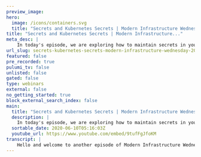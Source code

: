```yaml
---
preview_image:
hero:
  image: /icons/containers.svg
  title: "Secrets and Kubernetes Secrets | Modern Infrastructure Wednesday 2020-06-10"
title: "Secrets and Kubernetes Secrets | Modern Infrastructure..."
meta_desc: |
    In today's episode, we are exploring how to maintain secrets in your infrastructure as code programs and how to provide a secret into a Kubernetes ...
url_slug: secrets-kubernetes-secrets-modern-infrastructure-wednesday-20200610
featured: false
pre_recorded: true
pulumi_tv: false
unlisted: false
gated: false
type: webinars
external: false
no_getting_started: true
block_external_search_index: false
main:
  title: "Secrets and Kubernetes Secrets | Modern Infrastructure Wednesday 2020-06-10"
  description: |
    In today's episode, we are exploring how to maintain secrets in your infrastructure as code programs and how to provide a secret into a Kubernetes cluster. Code for this episode available here:  https://github.com/pulumi/pulumitv/tree/master/modern-infrastructure-wednesday/2020-06-10  The examples are in TypeScript but Pulumi makes it easy to stand up infrastructure in your favorite languages including Python, JavaScript, Go, and .NET - saving time over legacy tools like CloudFormation and Hashicorp Terraform.  https://www.pulumi.com/docs/get-started/?utm_campaign=PulumiTV&utm_source=youtube.com&utm_medium=video
  sortable_date: 2020-06-10T05:16:03Z
  youtube_url: https://www.youtube.com/embed/9tufFgJfoKM
transcript: |
    Hello and welcome to another episode of Modern Infrastructure Wednesday. Today, we're gonna be talking about secrets and Kin secrets. So we'll talk about these two topics. Uh It should be actually a very, fairly short episode, but hopefully very insightful around just handling secrets in Pulumi and how to deal with secrets in. Let's get started. So I have a project here. We're doing this in typescript today. Uh Last couple episodes were in other languages. So I decided to do some typescript. And uh today, uh first, I guess let's just talk about like generating a value and then also like, what does it mean for something to be secret? Um So in Pulumi, there's this concept of secrets and, and same thing in communities and they're slightly different in terms of what they do. Um But first, let's start to like, let's just ate some data. So we can actually do this with the random package. So I've imported the random package here. I'm in a Pulumi uh environment already. And so we can actually just do something like this. We can just say constant, you know, like value uh equals and we can say we can give the new random and we can, you know, say we want a password. Um So we'll give it a name and uh this takes a length. Uh And I believe that's all we need. Uh You can see all these other options are optional. So let's give it a length of 16 and let's uh get that, let's export that value. So we'll call this export uh pw oops and yeah, result. OK. So this should just give us a random value. And um let's see how, let's see what this does. Mhm So you can see we create this resource random password and you can see we export and you can see in plain text, we have this, this password. Um And so obviously, that's not what we want. We want this to be a actually, you know AAA value that's secret and, and encrypted in our state. So if we, if we look at, you know Pulumi stack export, uh if we look at this, uh we can also see here that this is just right there straight out in the open uh completely unencrypted. And so that's not really what we want. Uh We want this to be a secret. So how do we do that? We can actually use this thing in bloomy called uh additional secret outputs. And this lets us specify if there are any fields uh that we want to be marked as secret. So in this case, we want the result to be marked as secret and we can run Pulumi up again and let's see what this does. So you can see it's actually gonna change this from what it used to be into a secret. So if we run this and now we go and try to look at our sack, uh we can actually see that here. Now, it's, it's, it's, it's an encrypted value. So this is no longer uh in plain text in our, in our state. Uh It's, it's nicely hidden. Um And, and this is related to the idea that, you know, when you, when you have configuration in Pulumi, so if you have Pulumi config set, you know, let's call this uh uh key and we have some value. Uh It's just called value um you know, in the config uh oops, uh it's just, it's just there, right? Key value. And so again, you know, in a configuration, you could have things that are secret as well. So we can actually do this. And if we do, if we look at that, now, we can see that this is actually marked as, as a secret. And so if we, if we actually look at the file, um we can see here, it's actually a it's a secure string. So this is this is also encrypted uh using, using the secret provider. So that's kind of the, the si similar things are happening there, we can actually bring that value in. So if we um and so let's we bring in the config and then we can say, and so we can try to export this and we'll see what happens and we should see the same thing you can see here, the, the secret key is still a secret. And so it's, it's never exposed uh in plain text, even though um obviously, we, we know during the program execution what the value of this is. So at any point during the execution of this program, we can pass these in to other things. And so this is where uh cupidity secrets come in. Uh or what, what I, what I want to talk about today. Um So you can totally imagine, you know, you wanna provide this secret value uh in your cluster and use it in some way. And so you could do uh something like this. And so you can create a uh this is the a secret that's native to the community is API and this takes uh so some arguments and here we'll give it the string data and let's call this, you know, uh key and we can give it the value and here we can give the the secret. And once again, you know, let, let's, let's just verify that uh this is all nicely um nicely hidden. Uh we can export this. And so now you can see if we're gonna go create this, this community secret. I, I'm running mini cube on my machine. So it's gonna, it's gonna stick into, into my local uh mini cube cluster. And you can see once again that, you know, the secret is actually the secret this is passed through. Uh So what's nice is, is, you know, here you can see that this was marked as a secret and because it's still secret, the, it, it, it, it uh the secret propagates through to, to the other uh outputs of this particular of this particular resource. So here it is still secret because when it came in, it was secret. Uh And so secret is, is something that, that propagates throughout the program. Uh And so if we, if we go back to our uh sack export and we kind of look at what's in here. Uh If we come down here, you can see in our resources, you know, all this stuff, all these outputs are always uh always encrypted. And so, so none of those things are ever exposed um to the program. And you can see here in, in the resource itself, same thing uh those are never really exposed uh in any way. Uh Except, you know, obviously until it's until it's used at run time. Uh So whether that's, you know, in, in the communities, if we, you know, if you're using, using Q cuddle or in some other, you know, some other fashion uh by obviously by the pod uh for, for uh for the service. So I just want to kind of walk through uh the various ways of, of making secrets and passing secrets around and then also finally uh creating a secret uh in communities. So hopefully, secrets are no longer a secret to you and you'll be able to use them with great success in your programs. So thanks for watching, please follow us on Twitter uh at Pulumi Corp or follow me directly at LMZN. Uh Please like this video and also subscribe to Pulumi TV. Uh Make sure you hit that little alert button to get notified of new episodes. Uh We'll do modern inscription Wednesdays, obviously, every Wednesday. But also uh make sure you get alerted to all the great content that we're posting to our youtube channel. Thanks for watching and see you next week.
---
```

